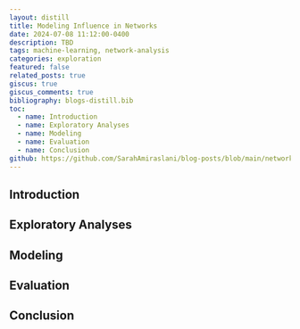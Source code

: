 ```yaml
---
layout: distill
title: Modeling Influence in Networks
date: 2024-07-08 11:12:00-0400
description: TBD
tags: machine-learning, network-analysis
categories: exploration
featured: false
related_posts: true
giscus: true
giscus_comments: true
bibliography: blogs-distill.bib
toc:
  - name: Introduction
  - name: Exploratory Analyses
  - name: Modeling
  - name: Evaluation
  - name: Conclusion
github: https://github.com/SarahAmiraslani/blog-posts/blob/main/network_analysis/starwars_network_analysis.ipynb
---
```


## Introduction

## Exploratory Analyses

## Modeling

## Evaluation

## Conclusion

